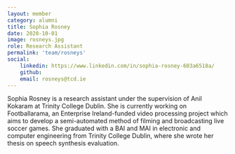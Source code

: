 ```yaml
---
layout: member
category: alumni
title: Sophia Rosney
date: 2020-10-01
image: rosneys.jpg
role: Research Assistant
permalink: 'team/rosneys'
social:
    linkedin: https://www.linkedin.com/in/sophia-rosney-603a6518a/
    github: 
    email: rosneys@tcd.ie
---
```


Sophia Rosney is a research assistant under the supervision of Anil Kokaram at
Trinity College Dublin. She is currently working on Footballarama, an Enterprise
Ireland-funded video processing project which aims to develop a semi-automated
method of filming and broadcasting live soccer games. She graduated with a BAI
and MAI in electronic and computer engineering from Trinity College Dublin,
where she wrote her thesis on speech synthesis evaluation. 
